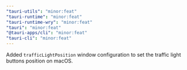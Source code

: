 ```yaml
---
"tauri-utils": "minor:feat"
"tauri-runtime": "minor:feat"
"tauri-runtime-wry": "minor:feat"
"tauri": "minor:feat"
"@tauri-apps/cli": "minor:feat"
"tauri-cli": "minor:feat"
---
```


Added `trafficLightPosition` window configuration to set the traffic light buttons position on macOS.
